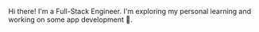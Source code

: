 Hi there! I'm a Full-Stack Engineer. I'm exploring my personal learning and working on some app development 🚀.
